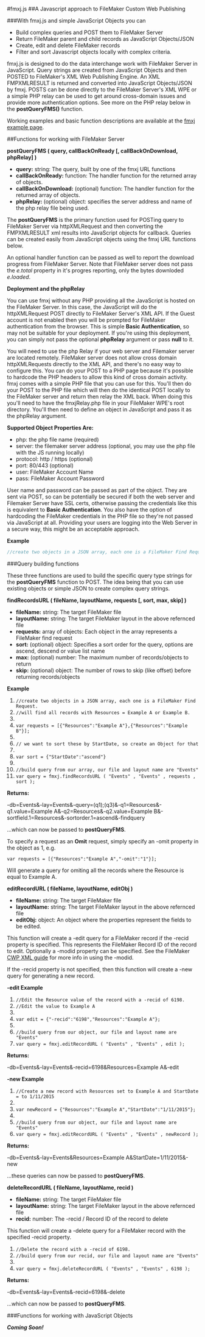 #fmxj.js
##A Javascript approach to FileMaker Custom Web Publishing

###With fmxj.js and simple JavaScript Objects you can

* Build complex queries and POST them to FileMaker Server
* Return FileMaker parent and child records as JavaScript Objects/JSON
* Create, edit and delete FileMaker records
* Filter and sort Javascript objects locally with complex criteria.

fmxj.js is designed to do the data interchange work with FileMaker Server in JavaScript. Query strings are created from JavaScript Objects and then POSTED to FileMaker's XML Web Publishing Engine. An XML FMPXMLRESULT is returned and converted into JavaScript Objects/JSON by fmxj. POSTS can be done directly to the FileMaker Server's XML WPE or a simple PHP relay can be used to get around cross-domain issues and provide more authentication options.  See more on the PHP relay below in the **postQueryFMS()** function.

Working examples and basic function descriptions are available at the <a href="http://www.seedcode.com/fmxj/fmxj.html" target="_blank">fmxj example page</a>.

##Functions for working with FileMaker Server

**postQueryFMS ( query, callBackOnReady [, callBackOnDownload, phpRelay] )**

* **query:** string: The query, built by one of the fmxj URL functions
* **callBackOnReady:** function: The handler function for the returned array of objects.
* **callBackOnDownload:** (optional) function: The handler function for the returned array of objects.
* **phpRelay:** (optional) object: specifies the server address and name of the php relay file being used.

The **postQueryFMS** is the primary function used for POSTing query to FileMaker Server via httpXMLRequest and then converting the FMPXMLRESULT xml results into JavaScript objects for callback.  Queries can be created easily from JavaScript objects using the  fmxj URL functions below.  

An optional handler function can be passed as well to report the download progress from FileMaker Server.  Note that FileMaker server does not pass the *e.total* property in it's progres reporting, only the bytes downloded *e.loaded*.

**Deployment and the phpRelay**

You can use fmxj without any PHP providing all the JavaScript is hosted on the FileMaker Server.  In this case, the JavaScript will do the httpXMLRequest POST directly to FileMaker Server's XML API.  If the Guest account is not enabled then you will be prompted for FileMaker authentication from the browser.  This is simple **Basic Authentication**, so may not be suitable for your deployment.  If you're using this deployment, you can simply not pass the optional **phpRelay** argument or pass **null** to it.

You will need to use the php Relay if your web server and Filemaker server are located remotely.  FileMaker server does not allow cross domain httpXMLRequests directly to the XML API, and there's no easy way to configure this.  You can do your POST to a PHP page because it's possible to hardcode the PHP headers to allow this kind of cross domain activity.  fmxj comes with a simple PHP file that you can use for this.  You'll then do your POST to the PHP file which will then do the identical POST locally to the FileMaker server and return then relay the XML back.  When doing this you'll need to have the fmxjRelay.php file in your FileMaker WPE's root directory.  You'll then need to define an object in JavaScript and pass it as the phpRelay argument.

**Supported Object Properties Are:**

* php: the php file name (required)
* server: the filemaker server address (optional, you may use the php file with the JS running locally)
* protocol: http / https (optional)
* port: 80/443 (optional)
* user: FileMaker Account Name
* pass: FileMaker Account Password

User name and password can be passed as part of the object.  They are sent via POST, so can be potentially be secured if both the web server and Filemaker Server have SSL certs, otherwise passing the credentials like this is equivalent to **Basic Authentication**.  You also have the option of hardcoding the FileMaker credentials in the PHP file so they're not passed via JavaScript at all.  Providing your users are logging into the Web Server in a secure way, this might be an acceptable approach.

**Example**

```javascript
//create two objects in a JSON array, each one is a FileMaker Find Request
```


###Query building functions

These three functions are used to build the specific query type strings for the **postQueryFMS** function to POST.  The idea being that you can use existing objects or simple JSON to create complex query strings.

**findRecordsURL ( fileName, layoutName, requests [, sort, max, skip] )**

* **fileName:** string: The target FileMaker file
* **layoutName:** string: The target FileMaker layout in the above refernced file
* **requests:** array of objects: Each object in the array represents a FileMaker find request
* **sort:** (optional) object: Specifies a sort order for the query, options are ascend, descend or value list name
* **max:** (optional) number: The maximum number of records/objects to return
* **skip:** (optional) object: The number of rows to skip (like offset) before returning records/objects

**Example**

1. `//create two objects in a JSON array, each one is a FileMaker Find Request. `
2. `//will find all records with Resources = Example A or Example B.            `
3. `                                                                            `
4. `var requests = [{"Resources":"Example A"},{"Resources":"Example B"}];       `
5. `                                                                            `
6. `// we want to sort these by StartDate, so create an Object for that         `
7. `                                                                            `
8. `var sort = {"StartDate":"ascend"}                                           `
9. `                                                                            `
7. `//build query from our array, our file and layout name are "Events"         `
8. `var query = fmxj.findRecordsURL ( "Events" , "Events" , requests , sort );  `

**Returns:**

-db=Events&-lay=Events&-query=(q1);(q3)&-q1=Resources&-q1.value=Example A&-q2=Resources&-q2.value=Example B&-sortfield.1=Resources&-sortorder.1=ascend&-findquery

...which can now be passed to **postQueryFMS**.

To specify a request as an **Omit** request, simply specify an -omit property in the object as 1, e.g.

`var requests = [{"Resources":"Example A","-omit":"1"}];`

Will generate a query for omiting all the records where the Resource is equal to Example A.


**editRecordURL ( fileName, layoutName, editObj )**

* **fileName:** string: The target FileMaker file
* **layoutName:** string: The target FileMaker layout in the above refernced file
* **editObj:** object: An object where the properties represent the fields to be edited.

This function will create a -edit query for a FileMaker record if the -recid property is specified.  This represents the FileMaker Record ID of the record to edit.  Optionally a -modid property can be specified.  See the FileMaker <a href="https://fmhelp.filemaker.com/docs/13/en/fms13_cwp_xml.pdf" target="_blank"> CWP XML guide</a> for more info in using the -modid.

If the -recid property is not specified, then this function will create a -new query for generating a new record. 

**-edit Example**

1. `//Edit the Resource value of the record with a -recid of 6198.        `
2. `//Edit the value to Example A                                         `
3. `                                                                      `
4. `var edit = {"-recid":"6198","Resources":"Example A"};                 `
5. `                                                                      `
6. `//build query from our object, our file and layout name are "Events"  `
7. `var query = fmxj.editRecordURL ( "Events" , "Events" , edit );        `

**Returns:**

-db=Events&-lay=Events&-recid=6198&Resources=Example A&-edit

**-new Example**


1. `//Create a new record with Resources set to Example A and StartDate = to 1/11/2015`
3. `                                                                                  `
4. `var newRecord = {"Resources":"Example A","StartDate":"1/11/2015"};                `
5. `                                                                                  `
6. `//build query from our object, our file and layout name are "Events"              `
7. `var query = fmxj.editRecordURL ( "Events" , "Events" , newRecord );               `

**Returns:**

-db=Events&-lay=Events&Resources=Example A&StartDate=1/11/2015&-new

...these queries can now be passed to **postQueryFMS**.

**deleteRecordURL ( fileName, layoutName, recid )**

* **fileName:** string: The target FileMaker file
* **layoutName:** string: The target FileMaker layout in the above refernced file
* **recid:** number: The -recid / Record ID of the record to delete

This function will create a -delete query for a FileMaker record with the specified -recid property.

1. `//Delete the record with a -recid of 6198.                           `
2. `//build query from our recid, our file and layout name are "Events"  `
3. `                                                                     `
4. `var query = fmxj.deleteRecordURL ( "Events" , "Events" , 6198 );     `

**Returns:**

-db=Events&-lay=Events&-recid=6198&-delete

...which can now be passed to **postQueryFMS**.

###Functions for working with JavaScript Objects

***Coming Soon!***





